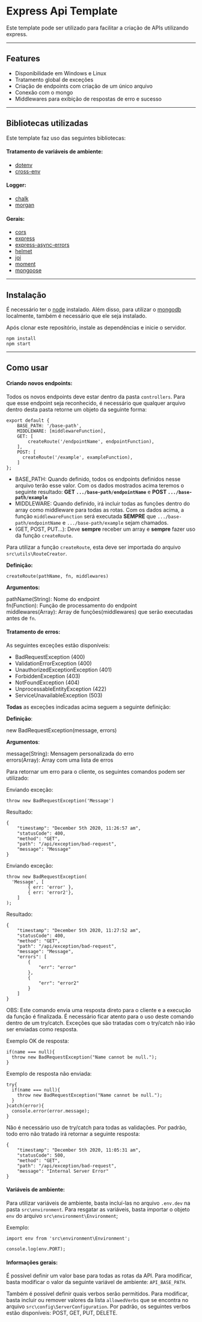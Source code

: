 # **Express Api Template**

Este template pode ser utilizado para facilitar a criação de APIs utilizando express.

<hr>

## **Features**

- Disponibilidade em Windows e Linux
- Tratamento global de exceções
- Criação de endpoints com criação de um único arquivo
- Conexão com o mongo
- Middlewares para exibição de respostas de erro e sucesso

<hr>

## **Bibliotecas utilizadas**

Este template faz uso das seguintes bibliotecas:


#### Tratamento de variáveis de ambiente:

- [dotenv](https://www.npmjs.com/package/dotenv)
- [cross-env](https://www.npmjs.com/package/cross-env)
  
#### Logger:
- [chalk](https://www.npmjs.com/package/chalk)
- [morgan](https://www.npmjs.com/package/morgan)
  
#### Gerais:
- [cors](https://www.npmjs.com/package/cors)
- [express](https://www.npmjs.com/package/express)
- [express-async-errors](https://www.npmjs.com/package/express-async-errors)
- [helmet](https://www.npmjs.com/package/helmet)
- [joi](https://www.npmjs.com/package/joi)
- [moment](https://www.npmjs.com/package/moment)
- [mongoose](https://www.npmjs.com/package/mongoose)

<hr>

## **Instalação**

É necessário ter o [node](https://nodejs.org/en/) instalado. Além disso, para utilizar o [mongodb](https://docs.mongodb.com/manual/installation/) localmente, também é necessário que ele seja instalado.

Após clonar este repositório, instale as dependências e inicie o servidor.

```
npm install
npm start
```

<hr>

## **Como usar**

#### **Criando novos endpoints:**

Todos os novos endpoints deve estar dentro da pasta ```controllers```. Para que esse endpoint seja reconhecido, é necessário que qualquer arquivo dentro desta pasta retorne um objeto da seguinte forma:

```
export default {
	BASE_PATH: '/base-path',
	MIDDLEWARE: [middlewareFunction],
	GET: [
		createRoute('/endpointName', endpointFunction),
	],
    POST: [
      createRoute('/example', exampleFunction),
    ]
};
```

- BASE_PATH: Quando definido, todos os endpoints definidos nesse arquivo terão esse valor. Com os dados mostrados acima teremos o seguinte resultado: **GET ```.../base-path/endpointName```** e **POST ```.../base-path/example```**
- MIDDLEWARE: Quando definido, irá incluir todas as funções dentro do array como middleware para todas as rotas. Com os dados acima, a função ```middlewareFunction``` será executada **SEMPRE** que ```.../base-path/endpointName``` e ```.../base-path/example``` sejam chamados.
- (GET, POST, PUT...): Deve **sempre** receber um array e **sempre** fazer uso da função ```createRoute```.


Para utilizar a função ```createRoute```, esta deve ser importada do arquivo ```src\utils\RouteCreator```.


**Definição:**

```createRoute(pathName, fn, middlewares)```

**Argumentos:**

pathName(String): Nome do endpoint   
fn(Function): Função de processamento do endpoint   
middlewares(Array): Array de funções(middlewares) que serão executadas antes de ```fn```.

#### **Tratamento de erros:**

As seguintes exceções estão disponíveis:

- BadRequestException (400)
- ValidationErrorException (400)
- UnauthorizedExceptionException (401)
- ForbiddenException (403)
- NotFoundException (404)
- UnprocessableEntityException (422)
- ServiceUnavailableException (503)

**Todas** as exceções indicadas acima seguem a seguinte definição:

**Definição**:

new BadRequestException(message, errors)

**Argumentos**:

message(String): Mensagem personalizada do erro   
errors(Array): Array com uma lista de erros   

Para retornar um erro para o cliente, os seguintes comandos podem ser utilizado:

Enviando exceção:   

```throw new BadRequestException('Message')```

Resultado:
```
{
    "timestamp": "December 5th 2020, 11:26:57 am",
    "statusCode": 400,
    "method": "GET",
    "path": "/api/exception/bad-request",
    "message": "Message"
}
```


Enviando exceção:
```
throw new BadRequestException(
  'Message', [
		{ err: 'error' },
		{ err: 'error2'},
	]
);
```

Resultado:
```
{
    "timestamp": "December 5th 2020, 11:27:52 am",
    "statusCode": 400,
    "method": "GET",
    "path": "/api/exception/bad-request",
    "message": "Message",
    "errors": [
        {
            "err": "error"
        },
        {
            "err": "error2"
        }
    ]
}
```


OBS: Este comando envia uma resposta direto para o cliente e a execução da função é finalizada. É necessário ficar atento para o uso deste comando dentro de um try/catch. Exceções que são tratadas com o try/catch não irão ser enviadas como resposta.

Exemplo OK de resposta:

```
if(name === null){
  throw new BadRequestException("Name cannot be null.");
}
```

Exemplo de resposta não enviada:
```
try{
  if(name === null){
    throw new BadRequestException("Name cannot be null.");
  }
}catch(error){
  console.error(error.message);
}
```

Não é necessário uso de try/catch para todas as validações. Por padrão, todo erro não tratado irá retornar a seguinte resposta:

```
{
    "timestamp": "December 5th 2020, 11:05:31 am",
    "statusCode": 500,
    "method": "GET",
    "path": "/api/exception/bad-request",
    "message": "Internal Server Error"
}
```


#### **Variáveis de ambiente:**

Para utilizar variáveis de ambiente, basta incluí-las no arquivo ```.env.dev``` na pasta ```src\environment```.
Para resgatar as variáveis, basta importar o objeto ```env``` do arquivo ```src\environment\Environment```;

Exemplo:

```
import env from 'src\environment\Environment';

console.log(env.PORT);
```

#### **Informações gerais:**

É possível definir um valor base para todas as rotas da API. Para modificar, basta modificar o valor da seguinte variável de ambiente: ```API_BASE_PATH```.

Também é possível definir quais verbos serão permitidos. Para modificar, basta incluir ou remover valores da lista ```allowedVerbs``` que se encontra no arquivo ```src\config\ServerConfiguration```. Por padrão, os seguintes verbos estão disponíveis: POST, GET, PUT, DELETE.


[comment]: <> (Incluir uso de funções globais)
